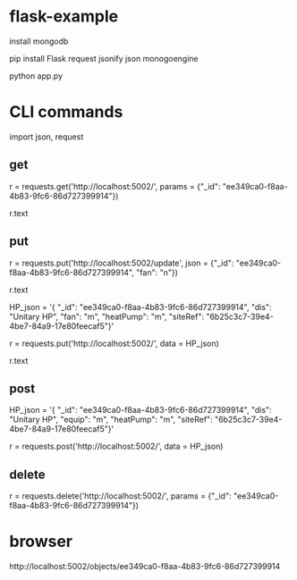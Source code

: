# flask-example

install mongodb

pip install Flask request jsonify json monogoengine

python app.py

# CLI commands
import json, request

## get
r = requests.get('http://localhost:5002/', params = {"_id": "ee349ca0-f8aa-4b83-9fc6-86d727399914"})

r.text

## put
r = requests.put('http://localhost:5002/update', json = {"_id": "ee349ca0-f8aa-4b83-9fc6-86d727399914", "fan": "n"})

r.text

HP_json = '{ "_id": "ee349ca0-f8aa-4b83-9fc6-86d727399914", "dis": "Unitary HP", "fan": "m", "heatPump": "m", "siteRef": "6b25c3c7-39e4-4be7-84a9-17e80feecaf5"}'

r = requests.put('http://localhost:5002/', data = HP_json)

r.text

## post
HP_json = '{ "_id": "ee349ca0-f8aa-4b83-9fc6-86d727399914", "dis": "Unitary HP", "equip": "m", "heatPump": "m", "siteRef": "6b25c3c7-39e4-4be7-84a9-17e80feecaf5"}'

r = requests.post('http://localhost:5002/', data = HP_json)

## delete
r = requests.delete('http://localhost:5002/', params = {"_id": "ee349ca0-f8aa-4b83-9fc6-86d727399914"})

# browser

http://localhost:5002/objects/ee349ca0-f8aa-4b83-9fc6-86d727399914

